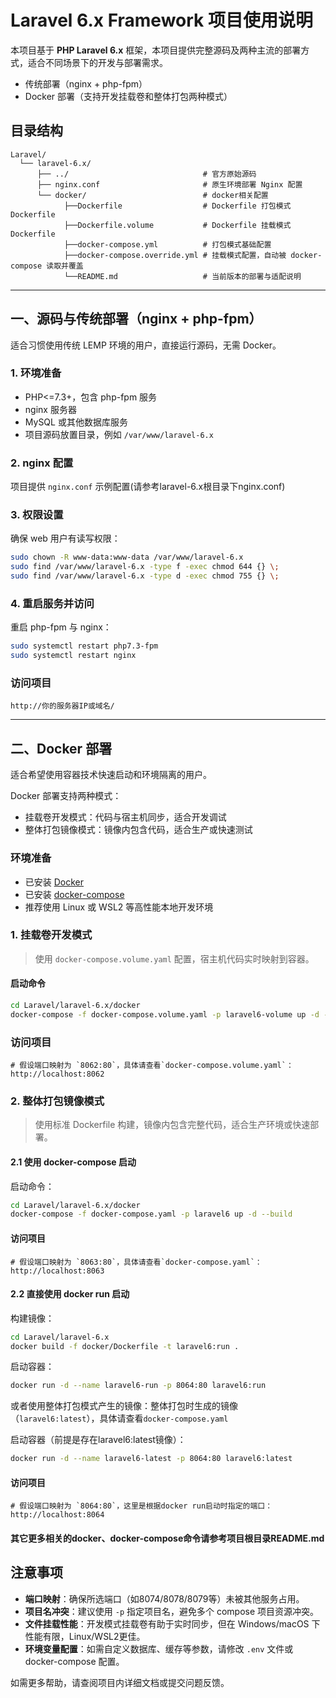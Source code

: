 # Laravel 6.x Framework 项目使用说明

本项目基于 **PHP Laravel 6.x** 框架，本项目提供完整源码及两种主流的部署方式，适合不同场景下的开发与部署需求。

- 传统部署（nginx + php-fpm）
- Docker 部署（支持开发挂载卷和整体打包两种模式）

## 目录结构

```text
Laravel/
  └── laravel-6.x/
      ├── ../                              # 官方原始源码
      ├── nginx.conf                       # 原生环境部署 Nginx 配置
      └── docker/                          # docker相关配置
            ├──Dockerfile                  # Dockerfile 打包模式Dockerfile
            ├──Dockerfile.volume           # Dockerfile 挂载模式Dockerfile
            ├──docker-compose.yml          # 打包模式基础配置
            ├──docker-compose.override.yml # 挂载模式配置，自动被 docker-compose 读取并覆盖
            └──README.md                   # 当前版本的部署与适配说明
```

---

## 一、源码与传统部署（nginx + php-fpm）

适合习惯使用传统 LEMP 环境的用户，直接运行源码，无需 Docker。

### 1. 环境准备

- PHP<=7.3+，包含 php-fpm 服务
- nginx 服务器
- MySQL 或其他数据库服务
- 项目源码放置目录，例如 `/var/www/laravel-6.x`

### 2. nginx 配置

项目提供 `nginx.conf` 示例配置(请参考laravel-6.x根目录下nginx.conf)

### 3. 权限设置

确保 web 用户有读写权限：

```bash
sudo chown -R www-data:www-data /var/www/laravel-6.x
sudo find /var/www/laravel-6.x -type f -exec chmod 644 {} \;
sudo find /var/www/laravel-6.x -type d -exec chmod 755 {} \;
```

### 4. 重启服务并访问

重启 php-fpm 与 nginx：

```bash
sudo systemctl restart php7.3-fpm
sudo systemctl restart nginx
```

### 访问项目

```
http://你的服务器IP或域名/
```

---

## 二、Docker 部署

适合希望使用容器技术快速启动和环境隔离的用户。

Docker 部署支持两种模式：

- 挂载卷开发模式：代码与宿主机同步，适合开发调试
- 整体打包镜像模式：镜像内包含代码，适合生产或快速测试

### 环境准备

- 已安装 [Docker](https://docs.docker.com/get-docker/)
- 已安装 [docker-compose](https://docs.docker.com/compose/install/)
- 推荐使用 Linux 或 WSL2 等高性能本地开发环境

### 1. 挂载卷开发模式

> 使用 `docker-compose.volume.yaml` 配置，宿主机代码实时映射到容器。

#### 启动命令

```bash
cd Laravel/laravel-6.x/docker
docker-compose -f docker-compose.volume.yaml -p laravel6-volume up -d --build
```

### 访问项目

```
# 假设端口映射为 `8062:80`，具体请查看`docker-compose.volume.yaml`：
http://localhost:8062
```

### 2. 整体打包镜像模式

> 使用标准 Dockerfile 构建，镜像内包含完整代码，适合生产环境或快速部署。

#### 2.1 使用 docker-compose 启动

启动命令：

```bash
cd Laravel/laravel-6.x/docker
docker-compose -f docker-compose.yaml -p laravel6 up -d --build
```

#### 访问项目

```
# 假设端口映射为 `8063:80`，具体请查看`docker-compose.yaml`：
http://localhost:8063
```

#### 2.2 直接使用 docker run 启动

构建镜像：

```bash
cd Laravel/laravel-6.x
docker build -f docker/Dockerfile -t laravel6:run .
```

启动容器：

```bash
docker run -d --name laravel6-run -p 8064:80 laravel6:run
```

或者使用整体打包模式产生的镜像：整体打包时生成的镜像（`laravel6:latest`），具体请查看`docker-compose.yaml`

启动容器（前提是存在laravel6:latest镜像）：

```bash
docker run -d --name laravel6-latest -p 8064:80 laravel6:latest
```

#### 访问项目

```
# 假设端口映射为 `8064:80`，这里是根据docker run启动时指定的端口：
http://localhost:8064
```

#### 其它更多相关的docker、docker-compose命令请参考项目根目录README.md

## 注意事项

- **端口映射**：确保所选端口（如8074/8078/8079等）未被其他服务占用。
- **项目名冲突**：建议使用 `-p` 指定项目名，避免多个 compose 项目资源冲突。
- **文件挂载性能**：开发模式挂载卷有助于实时同步，但在 Windows/macOS 下性能有限，Linux/WSL2更佳。
- **环境变量配置**：如需自定义数据库、缓存等参数，请修改 `.env` 文件或 docker-compose 配置。

如需更多帮助，请查阅项目内详细文档或提交问题反馈。
